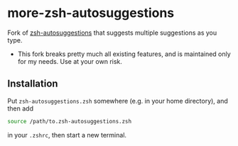# more-zsh-autosuggestions

Fork of [zsh-autosuggestions](https://github.com/zsh-users/zsh-autosuggestions) that suggests multiple suggestions as you type.
- This fork breaks pretty much all existing features, and is maintained only for my needs. Use at your own risk.

## Installation

Put `zsh-autosuggestions.zsh` somewhere (e.g. in your home directory), and then add
```bash
source /path/to.zsh-autosuggestions.zsh
```
in your `.zshrc`, then start a new terminal.



